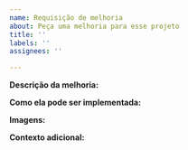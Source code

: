 ```yaml
---
name: Requisição de melhoria
about: Peça uma melhoria para esse projeto
title: ''
labels: ''
assignees: ''

---
```


**Descrição da melhoria:**
<!-- Explique melhoria dando detalhes sobre o contexto e sua necessidade -->

**Como ela pode ser implementada:**
<!-- Sugestões de como ela pode ser implementada -->

**Imagens:**
<!-- Se aplicável, adicione uma imagem que ajude no entendimento da melhoria, se não remova este tópico -->

**Contexto adicional:**
<!-- Adicione qualquer informação adicional que achar necessária -->
